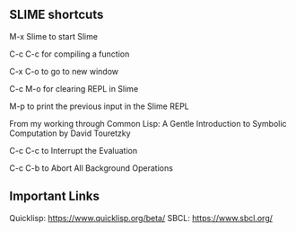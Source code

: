 ## SLIME shortcuts

M-x Slime to start Slime

C-c C-c for compiling a function

C-x C-o to go to new window

C-c M-o for clearing REPL in Slime

M-p to print the previous input in the Slime REPL

From my working through Common Lisp: A Gentle Introduction to Symbolic Computation by David Touretzky

C-c C-c to Interrupt the Evaluation

C-c C-b to Abort All Background Operations


## Important Links

Quicklisp: https://www.quicklisp.org/beta/
SBCL: https://www.sbcl.org/

